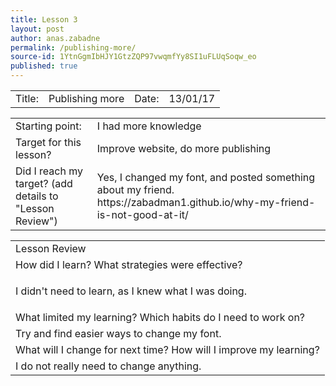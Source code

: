 ```yaml
---
title: Lesson 3
layout: post
author: anas.zabadne
permalink: /publishing-more/
source-id: 1YtnGgmIbHJY1GtzZQP97vwqmfYy8SI1uFLUqSoqw_eo
published: true
---
```

<table>
  <tr>
    <td>Title:  </td>
    <td>Publishing more</td>
    <td> Date:  </td>
    <td>13/01/17</td>
  </tr>
</table>


<table>
  <tr>
    <td>Starting point:</td>
    <td>I had more knowledge</td>
  </tr>
  <tr>
    <td>Target for this lesson?</td>
    <td>Improve website, do more publishing</td>
  </tr>
  <tr>
    <td>Did I reach my target? 
(add details to "Lesson Review")</td>
    <td>Yes, I changed my font, and posted something about my friend. https://zabadman1.github.io/why-my-friend-is-not-good-at-it/</td>
  </tr>
</table>


<table>
  <tr>
    <td>Lesson Review</td>
  </tr>
  <tr>
    <td>How did I learn? What strategies were effective? </td>
  </tr>
  <tr>
    <td>

I didn't need to learn, as I knew what I was doing.</td>
  </tr>
  <tr>
    <td>What limited my learning? Which habits do I need to work on? </td>
  </tr>
  <tr>
    <td>
Try and find easier ways to change my font.</td>
  </tr>
  <tr>
    <td>What will I change for next time? How will I improve my learning?</td>
  </tr>
  <tr>
    <td>
I do not really need to change anything.</td>
  </tr>
</table>


